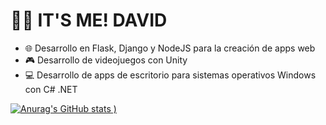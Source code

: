 # 🙋‍♂️ IT'S ME! DAVID
- 🌐 Desarrollo en Flask, Django y NodeJS para la creación de apps web
- 🎮 Desarrollo de videojuegos con Unity
- 💻 Desarrollo de apps de escritorio para sistemas operativos Windows con C# .NET

[![Anurag's GitHub stats](https://github-readme-stats.vercel.app/api?username=DavidGDA&show_icons=true&theme=radical)
)](https://github.com/anuraghazra/github-readme-stats)

